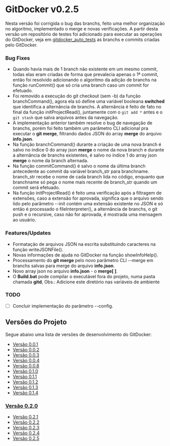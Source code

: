<a name="title"></a>
# GitDocker v0.2.5

Nesta versão foi corrigida o bug das branchs, feito uma melhor organização no algoritmo, implementado o merge e novas verificações. A partir desta versão um repositório de testes foi adicionado para executar as operações do GitDocker, veja em [gitdocker_auto_tests](https://github.com/FrancisBFTC/gitdocker_auto_tests/) as branchs e commits criadas pelo GitDocker.

### Bug Fixes

* Quando havia mais de 1 branch não existente em um mesmo commit, todas elas eram criadas de forma que prevalecia apenas o 1ª commit, então foi resolvido adicionando o algoritmo da adição de branchs na função runCommit() que só cria uma branch caso um commit for efetuado.
* Foi removido a execução do git checkout (sem -b) da função branchCommand(), agora ela só define uma variável booleana **switched** que identifica a alternância de branchs. A alternância é feito de fato no final da função initProjectRead(), juntamente com o `git add *` antes e o `git stash` que salva arquivos antes da navegação. 
* A implementação anterior também resolve o bug de navegação de branchs, porém foi feito também um parâmetro CLI adicional pra executar o **git merge**, filtrando dados JSON do array **merge** do arquivo **info.json**. 
* Na função branchCommand() durante a criação de uma nova branch é salvo no índice 0 do array json **merge** o nome da nova branch e durante a alternância de branchs existentes, é salvo no índice 1 do array json **merge** o nome da branch alternada. 
* Na função commitCommand() é salvo o nome da última branch antecedente ao commit da variável branch_str para branchname. branch_str recebe o nome de cada branch lida no código, enquanto que branchname só pega o nome mais recente de branch_str quando um commit será efetuado.
* Na função initProjectRead() é feito uma verificação após a filtragem de extensões, caso a extensão for aprovada, significa que o arquivo sendo lido pelo parâmetro --init contém uma extensão existente no JSON e só então é processado o fileInterpreter(), a alternância de branchs, o git push e o recursive, caso não for aprovada, é mostrada uma mensagem ao usuário.

### Features/Updates

* Formatação de arquivos JSON na escrita substituindo caracteres na função writeJSONFile().
* Novas informações de ajuda no GitDocker na função showInfoHelp().
* Processamento do **git merge** pelo novo parâmetro CLI --merge em branchs salvas para merge do arquivo **info.json**.
* Novo array json no arquivo **info.json** - o **merge[ ]**.
* O **Build.bat** pode compilar o executável fora do projeto, numa pasta chamada **gitd**, Obs.: Adicione este diretório nas variáveis de ambiente

### TODO

- [ ] Concluir implementação do parâmetro --config.

## Versões do Projeto

Segue abaixo uma lista de versões de desenvolvimento do GitDocker:

* <a href="https://github.com/FrancisBFTC/gitdocker/tree/gitdocker-v0.0.1#title"> Versão 0.0.1 </a>
* <a href="https://github.com/FrancisBFTC/gitdocker/tree/gitdocker-v0.0.2#title"> Versão 0.0.2 </a>
* <a href="https://github.com/FrancisBFTC/gitdocker/tree/gitdocker-v0.0.3#title"> Versão 0.0.3 </a>
* <a href="https://github.com/FrancisBFTC/gitdocker/tree/gitdocker-v0.0.4#title"> Versão 0.0.4 </a>
* <a href="https://github.com/FrancisBFTC/gitdocker/tree/gitdocker-v0.0.8#title"> Versão 0.0.8 </a>
* <a href="https://github.com/FrancisBFTC/gitdocker/tree/gitdocker-v0.1.0#title"> Versão 0.1.0 </a>
* <a href="https://github.com/FrancisBFTC/gitdocker/tree/gitdocker-v0.1.1#title"> Versão 0.1.1 </a>
* <a href="https://github.com/FrancisBFTC/gitdocker/tree/gitdocker-v0.1.2#title"> Versão 0.1.2 </a>
* <a href="https://github.com/FrancisBFTC/gitdocker/tree/gitdocker-v0.1.3#title"> Versão 0.1.3 </a>
* <a href="https://github.com/FrancisBFTC/gitdocker/tree/gitdocker-v0.1.4#title"> Versão 0.1.4 </a>

### <a href="https://github.com/FrancisBFTC/gitdocker/tree/gitdocker-v0.2.0#title"> Versão 0.2.0 </a>

* <a href="https://github.com/FrancisBFTC/gitdocker/tree/gitdocker-v0.2.1#title"> Versão 0.2.1 </a>
* <a href="https://github.com/FrancisBFTC/gitdocker/tree/gitdocker-v0.2.2#title"> Versão 0.2.2 </a>
* <a href="https://github.com/FrancisBFTC/gitdocker/tree/gitdocker-v0.2.3#title"> Versão 0.2.3 </a>
* <a href="https://github.com/FrancisBFTC/gitdocker/tree/gitdocker-v0.2.4#title"> Versão 0.2.4 </a>
* <a href="https://github.com/FrancisBFTC/gitdocker/tree/gitdocker-v0.2.5#title"> Versão 0.2.5 </a>
